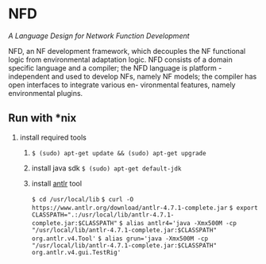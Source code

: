 NFD
===
*A Language Design for Network Function Development*

NFD, an NF development framework, which decouples the NF functional logic from
environmental adaptation logic. NFD consists of a domain specific language and a compiler; the NFD language is platform - independent and used to develop NFs, namely NF models; the compiler has open interfaces to integrate various en-
vironmental features, namely environmental plugins.


## Run with *nix

1. install required tools

    1. `$ (sudo) apt-get update && (sudo) apt-get upgrade`

    2. install java sdk `$ (sudo) apt-get default-jdk`

    3. install [antlr](https://github.com/antlr/antlr4/blob/master/doc/getting-started.md) tool

        `$ cd /usr/local/lib`
        `$ curl -O https://www.antlr.org/download/antlr-4.7.1-complete.jar`
        `$ export CLASSPATH=".:/usr/local/lib/antlr-4.7.1-complete.jar:$CLASSPATH"`
        `$ alias antlr4='java -Xmx500M -cp "/usr/local/lib/antlr-4.7.1-complete.jar:$CLASSPATH" org.antlr.v4.Tool'`
        `$ alias grun='java -Xmx500M -cp "/usr/local/lib/antlr-4.7.1-complete.jar:$CLASSPATH" org.antlr.v4.gui.TestRig'`